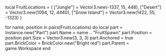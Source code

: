 local FruitLocations = {
    ["Jungle"] = Vector3.new(-1337, 15, 448),
    ["Desert"] = Vector3.new(1094, 12, 4440),
    ["Snow Island"] = Vector3.new(1422, 55, -1323)
}

for name, position in pairs(FruitLocations) do
    local part = Instance.new("Part")
    part.Name = name .. "FruitSpawn"
    part.Position = position
    part.Size = Vector3.new(3, 3, 3)
    part.Anchored = true
    part.BrickColor = BrickColor.new("Bright red")
    part.Parent = game.Workspace
end
